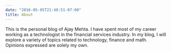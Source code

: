 ```yaml
---
date: "2016-05-05T21:48:51-07:00"
title: About
---
```


This is the personal blog of Ajay Mehta. I have spent most of my career working as a technologist in the financial services industry. In my blog, I will explore a variety of topics related to technology, finance and math. Opinions expressed are solely my own.
